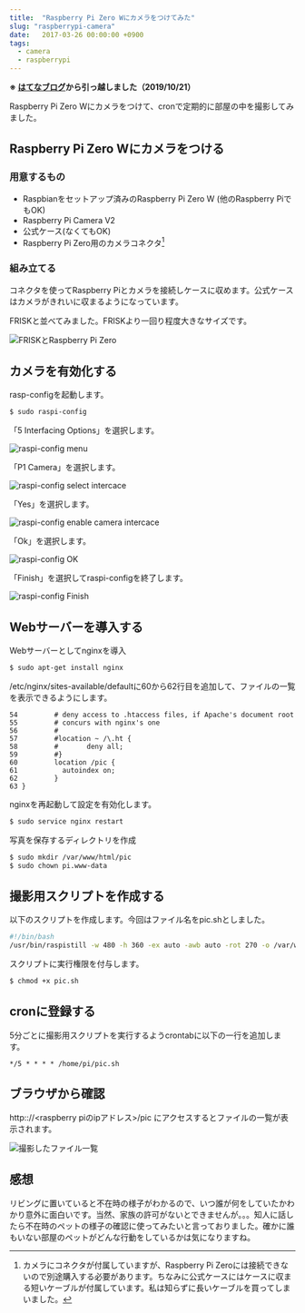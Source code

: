 ```yaml
---
title:  "Raspberry Pi Zero Wにカメラをつけてみた"
slug: "raspberrypi-camera"
date:   2017-03-26 00:00:00 +0900
tags: 
  - camera
  - raspberrypi
---
```

**※ [はてなブログ](https://tatata.hatenablog.jp/entry/2017/03/26/220111)から引っ越しました（2019/10/21）**

Raspberry Pi Zero Wにカメラをつけて、cronで定期的に部屋の中を撮影してみました。

## Raspberry Pi Zero Wにカメラをつける

### 用意するもの

- Raspbianをセットアップ済みのRaspberry Pi Zero W (他のRaspberry PiでもOK)
- Raspberry Pi Camera V2
- 公式ケース(なくてもOK)
- Raspberry Pi Zero用のカメラコネクタ[^1]

### 組み立てる

コネクタを使ってRaspberry Piとカメラを接続しケースに収めます。公式ケースはカメラがきれいに収まるようになっています。

FRISKと並べてみました。FRISKより一回り程度大きなサイズです。

![FRISKとRaspberry Pi Zero](/img/20170326/01.jpg)

## カメラを有効化する

rasp-configを起動します。

```bash
$ sudo raspi-config
```

「5 Interfacing Options」を選択します。

![raspi-config menu](/img/20170326/02.png)

「P1 Camera」を選択します。

![raspi-config select intercace](/img/20170326/03.png)

「Yes」を選択します。

![raspi-config enable camera intercace](/img/20170326/04.png)

「Ok」を選択します。

![raspi-config OK](/img/20170326/05.png)

「Finish」を選択してraspi-configを終了します。

![raspi-config Finish](/img/20170326/06.png)

## Webサーバーを導入する

Webサーバーとしてnginxを導入

```bash
$ sudo apt-get install nginx
```

/etc/nginx/sites-available/defaultに60から62行目を追加して、ファイルの一覧を表示できるようにします。

```
54         # deny access to .htaccess files, if Apache's document root
55         # concurs with nginx's one
56         #
57         #location ~ /\.ht {
58         #       deny all;
59         #}
60         location /pic {
61           autoindex on;
62         }
63 }
```

nginxを再起動して設定を有効化します。

```bash
$ sudo service nginx restart
```

写真を保存するディレクトリを作成

```bash
$ sudo mkdir /var/www/html/pic
$ sudo chown pi.www-data
```

## 撮影用スクリプトを作成する

以下のスクリプトを作成します。今回はファイル名をpic.shとしました。

```bash
#!/bin/bash
/usr/bin/raspistill -w 480 -h 360 -ex auto -awb auto -rot 270 -o /var/www/html/pic/$(date +%Y%m%d%H%M).jpeg
```

スクリプトに実行権限を付与します。

```bash
$ chmod +x pic.sh
```

## cronに登録する

5分ごとに撮影用スクリプトを実行するようcrontabに以下の一行を追加します。

```
*/5 * * * * /home/pi/pic.sh
```

## ブラウザから確認

http:://<raspberry piのipアドレス>/pic にアクセスするとファイルの一覧が表示されます。

![撮影したファイル一覧](/img/20170326/07.png)

## 感想

リビングに置いていると不在時の様子がわかるので、いつ誰が何をしていたかわかり意外に面白いです。当然、家族の許可がないとできませんが。。。知人に話したら不在時のペットの様子の確認に使ってみたいと言っておりました。確かに誰もいない部屋のペットがどんな行動をしているかは気になりますね。

[^1]: カメラにコネクタが付属していますが、Raspberry Pi Zeroには接続できないので別途購入する必要があります。ちなみに公式ケースにはケースに収まる短いケーブルが付属しています。私は知らずに長いケーブルを買ってしまいました。
